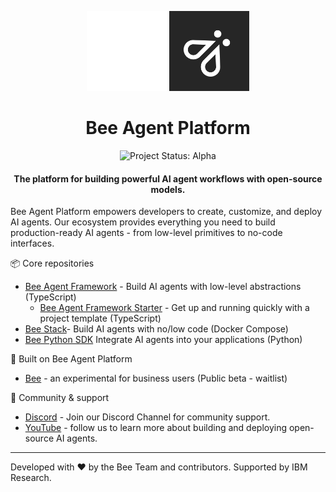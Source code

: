 <p align="center">
  <img
    src="https://raw.githubusercontent.com/i-am-bee/.github/main/profile/logo-light.svg#gh-dark-mode-only"
    height="128"
  />
  <img
    src="https://raw.githubusercontent.com/i-am-bee/.github/main/profile/logo-dark.svg#gh-light-mode-only"
    height="128"
  />
    <h1 align="center">Bee Agent Platform</h1>
</p>

<p align="center">
  <img align="cener" alt="Project Status: Alpha" src="https://img.shields.io/badge/Status-Alpha-red">

  <h4 align="center">The platform for building powerful AI agent workflows with open-source models.</h4>
</p>


Bee Agent Platform empowers developers to create, customize, and deploy AI agents. Our ecosystem provides everything you need to build production-ready AI agents - from low-level primitives to no-code interfaces.

📦 Core repositories

- [Bee Agent Framework](https://github.com/i-am-bee/bee-agent-framework) - Build AI agents with low-level abstractions (TypeScript)
  - [Bee Agent Framework Starter](https://github.com/i-am-bee/bee-agent-framework-starter) - Get up and running quickly with a project template (TypeScript)
- [Bee Stack](https://github.com/i-am-bee/bee-stack)- Build AI agents with no/low code (Docker Compose)
- [Bee Python SDK](https://github.com/i-am-bee/bee-python-sdk) Integrate AI agents into your applications (Python)

🌟 Built on Bee Agent Platform

- [Bee](http://iambee.ai/) -  an experimental for business users  (Public beta - waitlist)

🤝 Community & support

- [Discord](https://discord.com/channels/1309202615556378705/1309202615556378709) - Join our Discord Channel for community support.
- [YouTube](https://www.youtube.com/@BeeAIAgents) - follow us to learn more about building and deploying open-source AI agents. 
---
Developed with ❤️ by the Bee Team and contributors. Supported by IBM Research.
